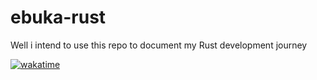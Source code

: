 # ebuka-rust
Well i intend to use this repo to document my Rust development journey

[![wakatime](https://wakatime.com/badge/user/018cc7eb-487b-4d43-92ad-582455b9d1e4/project/018ec46c-5878-4c9a-9204-e54c2ba0e0f1.svg)](https://wakatime.com/badge/user/018cc7eb-487b-4d43-92ad-582455b9d1e4/project/018ec46c-5878-4c9a-9204-e54c2ba0e0f1)
